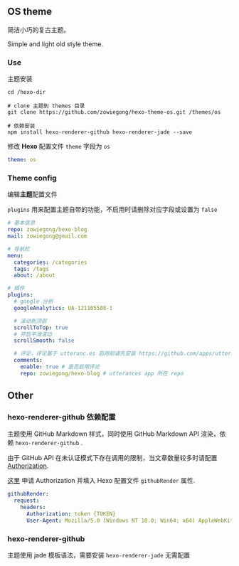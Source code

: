 ## OS theme

简洁小巧的复古主题。

Simple and light old style theme.

### Use

主题安装
```shell
cd /hexo-dir

# clone 主题到 themes 目录
git clone https://github.com/zowiegong/hexo-theme-os.git /themes/os

# 依赖安装
npm install hexo-renderer-github hexo-renderer-jade --save
```


修改 **Hexo** 配置文件 `theme` 字段为 `os`
```yml
theme: os
```


### Theme config

编辑**主题**配置文件

`plugins` 用来配置主题自带的功能，不启用时请删除对应字段或设置为 `false`

```yml
# 基本信息
repo: zowiegong/hexo-blog
mail: zowiegong@gmail.com

# 导航栏
menu:
  categories: /categories
  tags: /tags
  about: /about

# 插件
plugins:
  # google 分析
  googleAnalytics: UA-121105508-1

  # 滚动到顶部
  scrollToTop: true
  # 开启平滑滚动
  scrollSmooth: false

  # 评论，评论基于 utteranc.es 启用前请先安装 https://github.com/apps/utterances 在指定 repo
  comments:
    enable: true # 是否启用评论
    repo: zowiegong/hexo-blog # utterances app 所在 repo
```


## Other

### hexo-renderer-github 依赖配置

主题使用 GitHub Markdown 样式，同时使用 GitHub Markdown API 渲染，依赖 `hexo-renderer-github` .

由于 GitHub API 在未认证模式下存在调用的限制，当文章数量较多时请配置 [Authorization](https://github.com/zowiegong/hexo-renderer-github#options).

[这里](https://github.com/settings/tokens/new?scopes=repo&description=OS%20Theme) 申请 Authorization 并填入 Hexo 配置文件 `githubRender` 属性.

```yml
githubRender:
  request:
    headers:
      Authorization: token {TOKEN}
      User-Agent: Mozilla/5.0 (Windows NT 10.0; Win64; x64) AppleWebKit/537.36 (KHTML, like Gecko) Chrome/74.0.3729.169 Safari/537.36
```

### hexo-renderer-github

主题使用 jade 模板语法，需要安装 `hexo-renderer-jade` 无需配置
